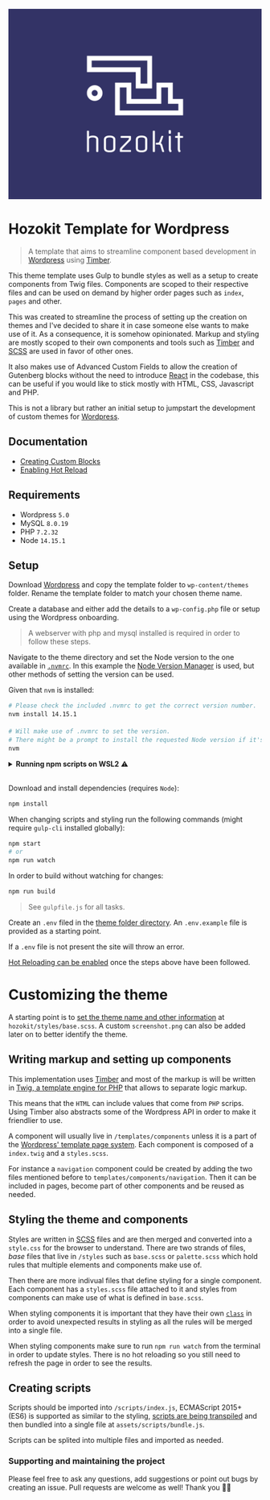 ![Hozokit logo.](wp-content/themes/hozokit/screenshot.png)

# Hozokit Template for Wordpress
> A template that aims to streamline component based development in [Wordpress](https://wordpress.org/) using [Timber](https://www.upstatement.com/timber/).

This theme template uses Gulp to bundle styles as well as a setup to create components from Twig files. Components are scoped to their respective files and can be used on demand by higher order pages such as `index`, `pages` and other.

This was created to streamline the process of setting up the creation on themes and I've decided to share it in case someone else wants to make use of it. As a consequence, it is somehow opinionated. Markup and styling are mostly scoped to their own components and tools such as [Timber](https://www.upstatement.com/timber/) and [SCSS](https://sass-lang.com/) are used in favor of other ones.

It also makes use of Advanced Custom Fields to allow the creation of Gutenberg blocks without the need to introduce [React](https://reactjs.org/) in the codebase, this can be useful if you would like to stick mostly with HTML, CSS, Javascript and PHP.

This is not a library but rather an initial setup to jumpstart the development of custom themes for [Wordpress](https://wordpress.org/).

## Documentation

- [Creating Custom Blocks](/docs/blocks.md)
- [Enabling Hot Reload](/docs/hot_reload.md)

## Requirements

- Wordpress `5.0`
- MySQL `8.0.19`
- PHP `7.2.32`
- Node `14.15.1`

## Setup

Download [Wordpress](https://wordpress.org/download/) and copy the template folder to `wp-content/themes` folder.
Rename the template folder to match your chosen theme name.

Create a database and either add the details to a `wp-config.php` file or setup using the Wordpress onboarding.

> A webserver with php and mysql installed is required in order to follow these steps.

Navigate to the theme directory and set the Node version to the one available in [`.nvmrc`](wp-content/themes/hozokit/.nvmrc). In this example the [Node Version Manager](https://github.com/nvm-sh/nvm) is used, but other methods of setting the version can be used.

Given that `nvm` is installed:

```bash
# Please check the included .nvmrc to get the correct version number.
nvm install 14.15.1

# Will make use of .nvmrc to set the version.
# There might be a prompt to install the requested Node version if it's not present already.
nvm
```

<details>
<summary><b>Running npm scripts on WSL2</b> ⚠️</summary>
<br>

> This is required for Windows users who have a WSL2 setup.

There is an issue (described [here](https://github.com/microsoft/WSL/issues/4224) and [here](https://github.com/microsoft/WSL/issues/4739)) where Windows Subsystem Linux 2 won't listen to any changes made via a text editor running on Windows.

If you're a WSL2 user, these are the steps we took to solve the issue temporarily until a patch is released:

1. [Install Node for Windows](https://nodejs.org/en/download/)
1. [Install nvm for Windows](https://github.com/coreybutler/nvm-windows)
1. Open a Powershell window as an Administrator
1. On the Powershell, navigate to the theme directory. e.g wp-content/themes/hozokit
1. Run nvm use 14.15.1 (in this case .nvmrc seems to be ignored so it needs to be specific)
1. npm install (if not already done)
1. npm start (to watch changes)

Any other tasks can still run on WSL2, however any Node tasks should be run from the Powershell to avoid issues.
</details>

<br>

Download and install dependencies (requires `Node`):

```bash
npm install
```

When changing scripts and styling run the following commands (might require `gulp-cli` installed globally):

```bash
npm start
# or
npm run watch
```
In order to build without watching for changes:

```bash
npm run build
```
> See `gulpfile.js` for all tasks.

Create an `.env` filed in the [theme folder directory](wp-content/themes/hozokit). An `.env.example` file is provided as a starting point.

If a `.env` file is not present the site will throw an error.

[Hot Reloading can be enabled](/docs/hot_reload.md) once the steps above have been followed.

# Customizing the theme

A starting point is to [set the theme name and other information](https://codex.wordpress.org/File_Header) at `hozokit/styles/base.scss`. A custom `screenshot.png` can also be added later on to better identify the theme.

## Writing markup and setting up components

This implementation uses [Timber](https://www.upstatement.com/timber/) and most of the markup is will be written in [Twig, a template engine for PHP](https://twig.symfony.com/) that allows to separate logic markup.

This means that the `HTML` can include values that come from `PHP` scrips. Using Timber also abstracts some of the Wordpress API in order to make it friendlier to use.

A component will usually live in `/templates/components` unless it is a part of the [Wordpress' template page system](https://developer.wordpress.org/themes/template-files-section/page-template-files/). Each component is composed of a `index.twig` and a `styles.scss`.

For instance a `navigation` component could be created by adding the two files mentioned before to `templates/components/navigation`. Then it can be included in pages, become part of other components and be reused as needed.

## Styling the theme and components
Styles are written in [SCSS](https://sass-lang.com/) files and are then merged and converted into a `style.css` for the browser to understand. There are two strands of files, *base* files that live in `/styles` such as `base.scss` or `palette.scss` which hold rules that multiple elements and components make use of.

Then there are more indivual files that define styling for a single component. Each component has a `styles.scss` file attached to it and styles from components can make use of what is defined in `base.scss`.

When styling components it is important that they have their own [`class`](https://developer.mozilla.org/en-US/docs/Web/CSS/Class_selectors) in order to avoid unexpected results in styling as all the rules will be merged into a single file.

When styling components make sure to run `npm run watch` from the terminal in order to update styles. There is no hot reloading so you still need to refresh the page in order to see the results.

## Creating scripts
Scripts should be imported into `/scripts/index.js`, ECMAScript 2015+ (ES6) is supported as similar to the styling, [scripts are being transpiled](https://babeljs.io/) and then bundled into a single file at `assets/scripts/bundle.js`.

Scripts can be splited into multiple files and imported as needed.

### Supporting and maintaining the project
Please feel free to ask any questions, add suggestions or point out bugs by creating an issue. Pull requests are welcome as well! Thank you 🙇🏻



